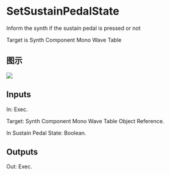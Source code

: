 # SetSustainPedalState

Inform the synth if the sustain pedal is pressed or not

Target is Synth Component Mono Wave Table

## 图示

![]($-20221218-21085538.png)

## Inputs

In: Exec.

Target: Synth Component Mono Wave Table Object Reference.

In Sustain Pedal State: Boolean.  

## Outputs

Out: Exec.

